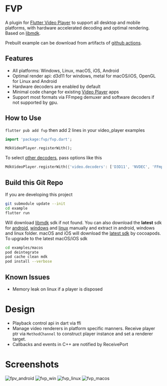 # FVP

A plugin for [Flutter Video Player](https://pub.dev/packages/video_player) to support all desktop and mobile platforms, with hardware accelerated decoding and optimal rendering. Based on [libmdk](https://github.com/wang-bin/mdk-sdk).

Prebuilt example can be download from artifacts of [github actions](https://github.com/wang-bin/fvp/actions).

## Features
- All platforms: Windows, Linux, macOS, iOS, Android
- Optimal render api: d3d11 for windows, metal for macOS/iOS, OpenGL for Linux and Android
- Hardware decoders are enabled by default
- Minimal code change for existing [Video Player](https://pub.dev/packages/video_player) apps
- Support most formats via FFmpeg demuxer and software decoders if not supported by gpu.

## How to Use

`flutter pub add fvp` then add 2 lines in your video_player examples

```dart
import 'package:fvp/fvp.dart';

MdkVideoPlayer.registerWith();
```

To select [other decoders](https://github.com/wang-bin/mdk-sdk/wiki/Decoders), pass options like this
```dart
MdkVideoPlayer.registerWith({'video.decoders': ['D3D11', 'NVDEC', 'FFmpeg']}); // windows
```

## Build this Git Repo

If you are developing this project

```bash
git submodule update --init
cd example
flutter run
```

Will download [libmdk](https://github.com/wang-bin/mdk-sdk) sdk if not found. You can also download the **latest** sdk for [android](https://sourceforge.net/projects/mdk-sdk/files/nightly/mdk-sdk-android.7z), [windows](https://sourceforge.net/projects/mdk-sdk/files/nightly/mdk-sdk-windows-desktop-vs2022.7z/download) and [linux](https://sourceforge.net/projects/mdk-sdk/files/nightly/mdk-sdk-linux.tar.xz) manually and extract in android, windows and linux folder. macOS and iOS will download the [latest sdk](https://sourceforge.net/projects/mdk-sdk/files/nightly/mdk-sdk-apple.zip/download) by cocoapods. To upgrade to the latest macOS/iOS sdk

```bash
cd examples/macos
pod deintegrate
pod cache clean mdk
pod install --verbose
```

## Known Issues
- Memory leak on linux if a player is disposed

# Design
- Playback control api in dart via ffi
- Manage video renderers in platform specific manners. Receive player ptr via `MethodChannel` to construct player instance and set a renderer target.
- Callbacks and events in C++ are notified by ReceivePort

# Screenshots
![fpv_android](https://github.com/wang-bin/fvp/assets/785206/40f458e5-d7ca-4513-b709-b056deaaf421)
![fvp_win](https://github.com/wang-bin/fvp/assets/785206/920bdd51-6947-4a00-87b4-9c1a21a68d51)
![fvp_linux](https://github.com/wang-bin/fvp/assets/785206/ce2ad50b-2ead-43bb-bf25-6e2575c5ebe1)
![fvp_macos](https://github.com/wang-bin/fvp/assets/785206/71de39a4-c5f0-4c8f-9920-d7dfc6cd0d9a)